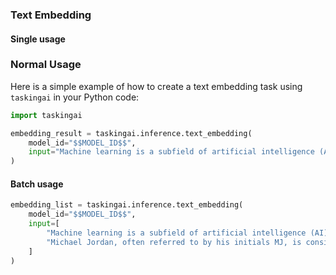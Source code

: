### Text Embedding

#### Single usage

### Normal Usage

Here is a simple example of how to create a text embedding task using `taskingai` in your Python code:

```python
import taskingai

embedding_result = taskingai.inference.text_embedding(
    model_id="$$MODEL_ID$$",
    input="Machine learning is a subfield of artificial intelligence (AI) that involves the development of algorithms that allow computers to learn from and make decisions or predictions based on data."
)
```

#### Batch usage

```python
embedding_list = taskingai.inference.text_embedding(
    model_id="$$MODEL_ID$$",
    input=[
        "Machine learning is a subfield of artificial intelligence (AI) that involves the development of algorithms that allow computers to learn from and make decisions or predictions based on data.",
        "Michael Jordan, often referred to by his initials MJ, is considered one of the greatest players in the history of the National Basketball Association (NBA)."
    ]
)
```
